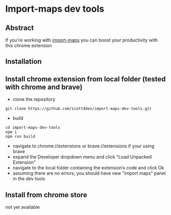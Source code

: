 # Import-maps dev tools

## Abstract
If you're working with [import-maps](https://github.com/WICG/import-maps) you can boost your productivity with this chrome extension


## Installation

## Install chrome extension from local folder (tested with chrome and brave)

* clone the repository
``` 
git clone https://github.com/scott4dev/import-maps-dev-tools.git
```

* build 
``` 
cd import-maps-dev-tools
npm i
npm run build
```

* navigate to chrome://extensions or brave://extensions if your using brave
* expand the Developer dropdown menu and click “Load Unpacked Extension”
* navigate to the local folder containing the extension’s code and click Ok
* assuming there are no errors, you should have new "import maps" panel in the dev tools

## Install from chrome store

not yet available